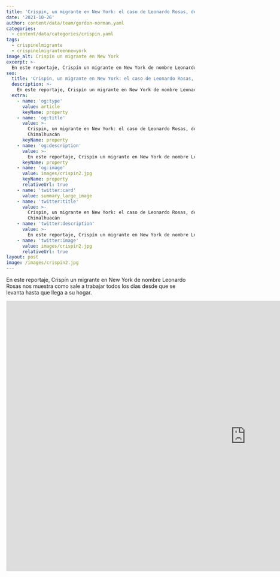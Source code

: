 ```yaml
---
title: 'Crispin, un migrante en New York: el caso de Leonardo Rosas, de Chimalhuacán'
date: '2021-10-26'
author: content/data/team/gordon-norman.yaml
categories:
  - content/data/categories/crispin.yaml
tags:
  - crispinelmigrante
  - crispinelmigranteennewyork
image_alt: Crispín un migrante en New York
excerpt: >-
  En este reportaje, Crispín un migrante en New York de nombre Leonardo Rosas nos muestra como sale a trabajar todos los días desde que se levanta hasta que llega a su hogar.
seo:
  title: 'Crispin, un migrante en New York: el caso de Leonardo Rosas, de Chimalhuacán'
  description: >-
    En este reportaje, Crispín un migrante en New York de nombre Leonardo Rosas nos muestra como sale a trabajar todos los días desde que se levanta hasta que llega a su hogar.
  extra:
    - name: 'og:type'
      value: article
      keyName: property
    - name: 'og:title'
      value: >-
        Crispin, un migrante en New York: el caso de Leonardo Rosas, de
        Chimalhuacán
      keyName: property
    - name: 'og:description'
      value: >-
        En este reportaje, Crispín un migrante en New York de nombre Leonardo Rosas nos muestra como sale a trabajar todos los días desde que se levanta hasta que llega a su hogar.
      keyName: property
    - name: 'og:image'
      value: images/crispin2.jpg
      keyName: property
      relativeUrl: true
    - name: 'twitter:card'
      value: summary_large_image
    - name: 'twitter:title'
      value: >-
        Crispin, un migrante en New York: el caso de Leonardo Rosas, de
        Chimalhuacán
    - name: 'twitter:description'
      value: >-
        En este reportaje, Crispín un migrante en New York de nombre Leonardo Rosas nos muestra como sale a trabajar todos los días desde que se levanta hasta que llega a su hogar.
    - name: 'twitter:image'
      value: images/crispin2.jpg
      relativeUrl: true
layout: post
image: /images/crispin2.jpg
---
```


En este reportaje, Crispín un migrante en New York de nombre Leonardo Rosas nos muestra como sale a trabajar todos los días desde que se levanta hasta que llega a su hogar.

<iframe width="1280" height="721" src="https://www.youtube.com/embed/e2rGJZOb94s" title="YouTube video player" frameborder="0" allow="accelerometer; autoplay; clipboard-write; encrypted-media; gyroscope; picture-in-picture" allowfullscreen></iframe>